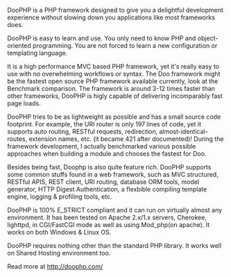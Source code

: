 DooPHP is a PHP framework designed to give you a delightful development experience without slowing down you applications like most frameworks does.

DooPHP is easy to learn and use. You only need to know PHP and object-oriented programming. You are not forced to learn a new configuration or templating language.

It is a high performance MVC based PHP framework, yet it's really easy to use with no overwhelming workflows or syntax. The Doo framework might be the fastest open source PHP framework available currently, look at the Benchmark comparison. The framework is around 3-12 times faster than other frameworks, DooPHP is higly capable of delivering incomparably fast page loads.

DooPHP tries to be as lightweight as possible and has a small source code footprint. For example, the URI router is only 197 lines of code, yet it supports auto routing, RESTful requests, redirection, almost-identical-routes, extension names, etc. (it became 421 after documented)! During the framework development, I actually benchmarked various possible approaches when building a module and chooses the fastest for Doo.

Besides being fast, Doophp is also quite feature rich. DooPHP supports some common stuffs found in a web framework, such as MVC structured, RESTful APIS, REST client, URI routing, database ORM tools, model generator, HTTP Digest Authentication, a flexbible compiling template engine, logging & profiling tools, etc.

DooPHP is 100% E\_STRICT compliant and it can run on virtually almost any environment. It has been tested on Apache 2.x/1.x servers, Cherokee, lighttpd, in CGI/FastCGI mode as well as using Mod\_php(on apache). It works on both Windows & Linux OS.

DooPHP requires nothing other than the standard PHP library. It works well on Shared Hosting environment too.

Read more at http://doophp.com/